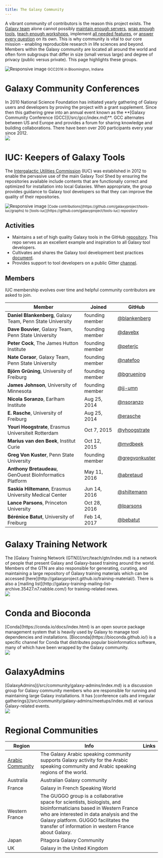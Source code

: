```yaml
---
title: The Galaxy Community
---
```

A vibrant community of contributors is the reason this project exists. The [Galaxy team](/src/galaxy-team/index.md) alone cannot possibly [maintain enough servers](/src/public-galaxy-servers/index.md), [wrap enough tools](/src/toolshed/contributions/index.md), [teach enough workshops](/src/teach/trainers/index.md), implement [all needed features](https://github.com/galaxyproject), or [answer every question](/src/support/index.md) on its own. This is why community is vital to our core mission - enabling reproducible research in life sciences and beyond. Members within the Galaxy community are located all around the world and often form subgroups that differ in size (small versus large) and degree of privacy (public versus private). This page highlights these groups.

<div>
	<img src="/src/community/community.jpg" class="img-fluid mx-auto" alt="Responsive image">
	<small>GCC2016 in Bloomington, Indiana</small>
</div>

# Galaxy Community Conferences

<div class="media">
  <div class="media-body">
  In 2010 National Science Foundation has initiated yearly gathering of Galaxy users and developers by proving the project with a grant supplement. Since then this gathering grew into an annual event known as the **[Galaxy Community Conference (GCC)](/src/gcc/index.md)**. GCC alternates between US and Europe and provides a forum for sharing knowledge and building collaborations. There have been over 200 participants every year since 2012.

   </div>
   <div class="media-right media-middle">
      <a href="https://galaxyproject.org/gcc2019">
      <img class="media-object" src="/src/events/gcc2019/gcc2019-logo-213.png">
    </a>
  </div>
</div>


# IUC: Keepers of Galaxy Tools

The [Intergalactic Utilities Commission](/src/iuc/index.md) (IUC) was established in 2012 to enable the pervasive use of the main Galaxy Tool Shed by ensuring the repositories available include contents that are functionally correct and optimized for installation into local Galaxies.  When appropriate, the group provides guidance to Galaxy tool developers so that they can improve the quality of their repositories.

<div>
	<img src="/src/community/iuc_graph.png" class="img-fluid mx-auto" alt="Responsive image">
	<small>[Code contributions](https://github.com/galaxyproject/tools-iuc/graphs) to [tools-iuc](https://github.com/galaxyproject/tools-iuc) repository</small>
</div>

## Activities

* Maintains a set of high quality Galaxy tools in the GitHub [repository](https://github.com/galaxyproject/tools-iuc). This repo serves as an excellent example and inspiration to all Galaxy tool developers.
* Cultivates and shares the Galaxy tool development best practices [document](http://galaxy-iuc-standards.readthedocs.io/).
* Provides support to tool developers on a public Gitter [channel](https://gitter.im/galaxy-iuc/iuc).

## Members

IUC membership evolves over time and helpful community contributors are asked to join.

Member | Joined | GitHub
------ | ------ | ------
**Daniel Blankenberg**, Galaxy Team, Penn State University | founding member | [@blankenberg](https://github.com/blankenberg)
**Dave Bouvier**, Galaxy Team, Penn State University | founding member | [@davebx](https://github.com/davebx)
**Peter Cock**, The James Hutton Institute | founding member | [@peterjc](https://github.com/peterjc)
**Nate Coraor**, Galaxy Team, Penn State University | founding member | [@natefoo](https://github.com/natefoo)
**Björn Grüning**, University of Freiburg | founding member | [@bgruening](https://github.com/bgruening)
**James Johnson**, University of Minnesota | founding member | [@jj-umn](https://github.com/jj-umn)
**Nicola Soranzo**, Earlham Institute |  Aug 25, 2014 | [@nsoranzo](https://github.com/nsoranzo)
**E. Rasche**, University of Freiburg |  Aug 25, 2014 | [@erasche](https://github.com/erasche)
**Youri Hoogstrate**, Erasmus Universiteit Rotterdam | Oct 7, 2015 | [@yhoogstrate](https://github.com/yhoogstrate)
**Marius van den Beek**, Institut Curie | Oct 12, 2015 | [@mvdbeek](https://github.com/mvdbeek)
**Greg Von Kuster**, Penn State University | founding member | [@gregvonkuster](https://github.com/gregvonkuster)
**Anthony Bretaudeau**, GenOuest BioInformatics Platform | May 11, 2016 | [@abretaud](https://github.com/abretaud)
**Saskia Hiltemann**, Erasmus University Medical Center | Jun 14, 2016 | [@shiltemann](https://github.com/shiltemann)
**Lance Parsons**, Princeton University | Oct 28, 2016 | [@lparsons](https://github.com/lparsons)
**Bérénice Batut**, University of Freiburg | Feb 14, 2017 | [@bebatut](https://github.com/bebatut)

# Galaxy Training Network

<div class="media">
  <div class="media-body">
    The [Galaxy Training Network (GTN)](/src/teach/gtn/index.md) is a network of people that present Galaxy and Galaxy-based training around the world. Members of the GTN are also responsible for generating, curating, and maintaining a large repository of Galaxy training materials which can be accessed [here](http://galaxyproject.github.io/training-material/). There is also a [mailing list](http://galaxy-training-mailing-list-archive.35427.n7.nabble.com/) for training-related news.
  </div>
  <div class="media-right media-middle">
    <a href="#">
      <img class="media-object" src="/src/images/galaxy-logos/GTNLogo_64.png">
    </a>
  </div>
</div>



# Conda and Bioconda

<div class="media">
  	<div class="media-body">
    	[Conda](https://conda.io/docs/index.html) is an open source package management system that is heavily used by Galaxy to manage tool dependencies and installations. [Bioconda](https://bioconda.github.io/) is a specific channel for Conda that distributes popular bioinformatics software, many of which have been wrapped by the Galaxy community.
 	</div>
	<div class="media-right media-middle">
    	<a href="#">
      		<img class="media-object" src="/src/images/logos/bioconda_64.png">
    	</a>
  	</div>
</div>

# GalaxyAdmins

<div class="media">
  <div class="media-body">
    [GalaxyAdmins](/src/community/galaxy-admins/index.md) is a discussion group for Galaxy community members who are responsible for running and maintaining large Galaxy installations. It has [conference calls and irregular gatherings](/src/community/galaxy-admins/meetups/index.md) at various Galaxy-related events.
   </div>
   <div class="media-right media-top">
    <a href="#">
      <img class="media-object" src="/src/images/galaxy-logos/GalaxyAdmins_64.png">
    </a>
  </div>
</div>


# Regional Communities

| Region | Info | Links |
|--------|------|-------|
| [Arabic Community](/src/community/arabic/index.md) | The Galaxy Arabic speaking community supports Galaxy activity for the Arabic speaking community and Arabic speaking regions of the world. | [<i class="fa fa-twitter" aria-hidden="true"></i>](http://twitter.com/galaxy_arabic) [<i class="fa fa-envelope-o" aria-hidden="true"></i>](https://lists.galaxyproject.org/listinfo/galaxy-arabic) [<i class="fa fa-facebook-square" aria-hidden="true"></i>](http://bit.ly/2ek7fTh) | 
| Australia | Australian Galaxy community | [<i class="fa fa-twitter" aria-hidden="true"></i>](http://twitter.com/galaxyaustralia) [<i class="fa fa-external-link" aria-hidden="true"></i>](https://www.embl-abr.org.au/galaxyaustralia/) |
| France | Galaxy in French Speaking World | [<i class="fa fa-envelope-o" aria-hidden="true"></i>](http://france.list.galaxyproject.org/) [<i class="fa fa-external-link" aria-hidden="true"></i>](http://www.france-bioinformatique.fr/fr/groupes-de-travail/galaxy) |
| Western France | The GUGGO group is a collaborative space for scientists, biologists, and bioinformaticians based in Western France who are interested in data analysis and the Galaxy platform. GUGGO facilitates the transfer of information in western France about Galaxy. | [<i class="fa fa-external-link" aria-hidden="true"></i>](https://www.e-biogenouest.org/groups/guggo/) |
| Japan | Pitagora Galaxy Community | [<i class="fa fa-twitter" aria-hidden="true"></i>](https://twitter.com/hashtag/usegalaxyjp) [<i class="fa fa-external-link" aria-hidden="true"></i>](http://wiki.pitagora-galaxy.org) |
| UK | Galaxy in the United Kingdom | [<i class="fa fa-twitter" aria-hidden="true"></i>](http://twitter.com/galaxyukfriends) [<i class="fa fa-external-link" aria-hidden="true"></i>](http://galaxy-community.org.uk) |
